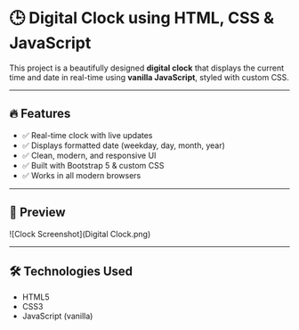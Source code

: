 # 🕒 Digital Clock using HTML, CSS & JavaScript

This project is a beautifully designed **digital clock** that displays the current time and date in real-time using **vanilla JavaScript**, styled with custom CSS.

---

## 🔥 Features

- ✅ Real-time clock with live updates
- ✅ Displays formatted date (weekday, day, month, year)
- ✅ Clean, modern, and responsive UI
- ✅ Built with Bootstrap 5 & custom CSS
- ✅ Works in all modern browsers

---

## 📸 Preview

![Clock Screenshot](Digital Clock.png)

---

## 🛠️ Technologies Used

- HTML5
- CSS3
- JavaScript (vanilla)
